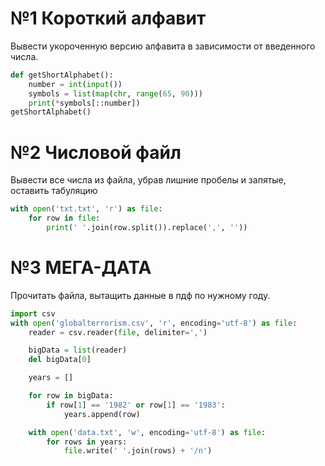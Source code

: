 # №1 Короткий алфавит

Вывести укороченную версию алфавита в зависимости от введенного числа.

```python
def getShortAlphabet():
    number = int(input())
    symbols = list(map(chr, range(65, 90)))
    print(*symbols[::number])
getShortAlphabet()
```

# №2 Числовой файл

Вывести все числа из файла, убрав лишние пробелы и запятые, оставить табуляцию

```python
with open('txt.txt', 'r') as file:
    for row in file:
        print(' '.join(row.split()).replace(',', ''))
```

# №3 МЕГА-ДАТА

Прочитать файла, вытащить данные в пдф по нужному году.

```python
import csv
with open('globalterrorism.csv', 'r', encoding='utf-8') as file:
    reader = csv.reader(file, delimiter=',')

    bigData = list(reader)
    del bigData[0]

    years = []

    for row in bigData:
        if row[1] == '1982' or row[1] == '1983':
            years.append(row)

    with open('data.txt', 'w', encoding='utf-8') as file:
        for rows in years:
            file.write(' '.join(rows) + '/n')
 ```
